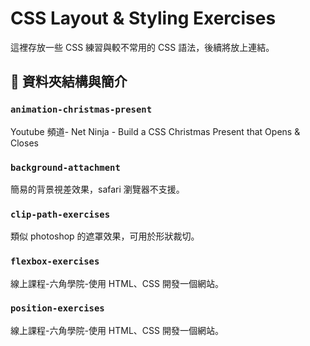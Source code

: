# CSS Layout & Styling Exercises

這裡存放一些 CSS 練習與較不常用的 CSS 語法，後續將放上連結。

## 📁 資料夾結構與簡介

### `animation-christmas-present`

Youtube 頻道- Net Ninja - Build a CSS Christmas Present that Opens & Closes

### `background-attachment`

簡易的背景視差效果，safari 瀏覽器不支援。

### `clip-path-exercises`

類似 photoshop 的遮罩效果，可用於形狀裁切。

### `flexbox-exercises`

線上課程-六角學院-使用 HTML、CSS 開發一個網站。

### `position-exercises`

線上課程-六角學院-使用 HTML、CSS 開發一個網站。
